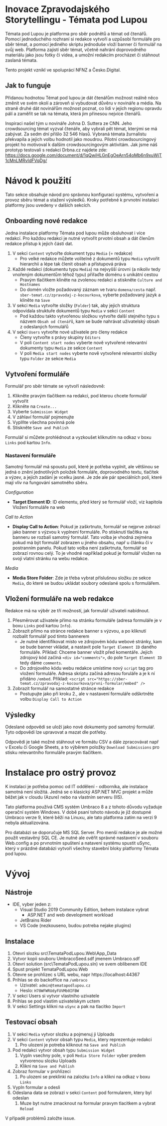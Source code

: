 # Inovace Zpravodajského Storytellingu - Témata pod Lupou

Témata pod Lupou je platforma pro sběr podnětů a témat od čtenářů. Pomocí jednoduchého rozhraní si redakce vytvoří a uzpůsobí formuláře pro sběr témat, a pomocí jediného skriptu jednoduše vloží banner či formulář na svůj web. Platforma zajistí sběr témat, včetně nahrání doprovodného materiálu jako jsou fotky či videa, a umožní redakcím procházet či stáhnout zaslaná témata.

Tento projekt vznikl ve spoluprácí NFNZ a Česko.Digital.

## Jak to funguje
Přidanou hodnotou Témat pod lupou je dát čtenářům možnost reálně něco změnit ve svém okolí a zároveň si vybudovat důvěru v novináře a média. Na straně druhé dát novinářům možnost poznat, co lidi v jejich regionu opravdu pálí a zaměřit se tak na témata, která jim přinesou nejvíce čtenářů.

Inspiraci našel tým u novináře Johna D. Suttera ze CNN. Jeho crowdsourcing témat vyzval čtenáře, aby vybrali pět témat, kterými se má zabývat. Za sedm dní přišlo 32 546 hlasů. Vybraná témata žurnalistu překvapila a jejich volbu hodnotil jako moudrou. Pilotní crowdsourcingový projekt ho motivoval k dalším crowdsourcingovým aktivitám. Jak jsme náš prototyp testovali s redakci Drbna.cz najdete zde: https://docs.google.com/document/d/1qQwiHLGnEgOeArn54oMb6n9xuWjT1cMnLMRvIdFVqDg/


# Návod k použití

Tato sekce obsahuje návod pro správnou konfiguraci systému, vytvoření a provoz sběru témat a stažení výsledků. Kroky potřebné k prvnotní instalaci platformy jsou uvedeny v dalších sekcích.

## Onboarding nové redakce

Jedna instalace platformy Témata pod lupou může obsluhovat i více redakcí. Pro každou redakci je nutné vytvořit prvotní obsah a dát členům redakce přístup k jejich části dat.

1. V sekci `Content` vytvořte dokument typu `Media` (= redakce)
    - Pro velké redakce můžete volitelně z dokumentů typu `Media` vytvořit hierarchii a lépe tak členit obsah a přístupová práva
1. Každé redakci (dokumentu typu `Media`) na nejvyšší úrovni (a nikoliv tedy vnořeným dokumentům téhož typu) přiřaďte doménu s unikátní cestou
    - Pravým tlačitkem kliněte na zvolenou redakci a stiskněte `Culture and Hostnames`
    - Do domén vložte požadovaný záznam ve tvaru `domena/cesta` např. `sber-temat.cz/zpravodaj-z-kocourkova`, vyberte požadovaný jazyk a kliněte na `Save`
1. V sekci `Media` vytvořte složky (`Folder`) tak, aby jejich struktura odpovídala struktuře dokumentů typu `Media` v sekci `Content`
    - Pod každou takto vytvořenou složkou vytvořte další stejného typu s názvem `Obsah od čtenářů`, kam se bude nahrávat uživatelský obsah z odeslaných formulářů 
1. V sekci `Users` vytvořte nové uživatele pro členy redakce
    - Členy vytvořte s právy skupiny `Editors`
    - V poli `Content start nodes` vyberte nově vytvořené relevantní dokumenty typu `Media` ze sekce `Content`
    - V poli `Media start nodes` vyberte nově vytvořené relevantní složky typu `Folder` ze sekce `Media`

## Vytvoření formuláře

Formulář pro sběr témate se vytvoří následovně:

1. Klikněte pravým tlačítkem na redakci, pod kterou chcete formulář vytvořit
1. Klikněte na `Create...`
1. Vyberte `Submission Widget`
1. V záhlaví formulář pojmenujte
1. Vyplňte všechna povinná pole
1. Stiskněte `Save and Publish`

Formulář si můžete prohlédnout a vyzkoušet kliknutím na odkaz v boxu `Links` pod kartou `Info`.

### Nastavení formuláře

Samotný formulář má spoustu polí, které je potřeba vyplnit, ale většinou se jedná o znění jednotilvých položek formuláře, doprovodného textu, tlačítek a výzev, a jejich zadání je vcelku jasné. Je zde ale pár speciálních polí, které mají vliv na fungování samotného sběru.

*Configuration*
- **Target Element ID**: ID elementu, před který se formulář vloží, viz kapitola Vložení formuláře na web

*Call to Action*
- **Display Call to Action**: Pokud je zaškrtnuto, formulář se nejprve zobrazí jako banner s výzvou k vyplnení formuláře. Po stisknutí tlačítka na banneru se rozbalí samotný formulář. Tato volba je vhodná zejména pokud má být formulář zobrazen u jiného obsahu, např u článku či v postranním panelu. Pokud tato volba není zaškrtnuta, formulář se zobrazí rovnou celý. To je vhodné například pokud je formulář vložen na svojí vlatní stránku na webu redakce.

*Media*
- **Media Store Folder**: Zde je třeba vybrat příslušnou složku ze sekce `Media`, do které se budou ukládat soubory odeslané spolu s formulářem.

## Vložení formuláře na web redakce

Redakce má na výběr ze tří možností, jak formulář uživateli nabídnout.

1. Přesměrovat uživatele přímo na stránku formuláře (adresa formuláře je v boxu `Links` pod kartou `Info`).
1. Zobrazit přímo na stránce redakce banner s výzvou, a po kliknutí rozbalit formulář pod tímto bannerem
    - Je nutné identifikovat místo ve zdrojovém kódu webové stránky, kam se bude banner vkládat, a nastavit pole `Target Element ID` daného formuláře. Příklad: Chceme banner vložit před komentáře. Jejich zdrojový kód začíná `<div id="comments">`, do pole `Target Element ID` tedy dáme `comments`.
    - Do zdrojového kódu webu redakce umístíme nový `script` tag pro vložení formuláře. Adresa skriptu začíná adresou foruláře a je k ní přidáno `/embed`. Příklad: `<script src="https://sber-temat.cz/zpravodaj-z-kocourkova/prvni-formular/embed" />`
1. Zobrazit formulář na samostatné stránce redakce
    - Postupujte jako při kroku 2., ale v nastavení formuláře odškrtněte volbu `Display Call to Action`

## Výsledky

Odeslané odpovědi se uloží jako nové dokumenty pod samotný formulář. Tyto odpovědi lze upravovat a mazat dle potřeby.

Odpovědi je také možné stáhnout ve formátu CSV a dále zpracovávat např v Excelu či Google Sheets, a to výběrem položky `Download Submissions` pro stisku relevantního formuláře pravým tlačítkem.

# Instalace pro ostrý provoz

K instalaci je potřeba pomoc od IT oddělení - odborníka, ale instalace samotná není složitá. Jedná se o klasický ASP.NET MVC projekt a může běžet jak v cloudu (Azure) nebo na vlastním serveru (IIS). 

Tato platforma používá CMS systém Umbraco 8 a z tohoto důvodu vyžaduje operační systém Windows. V době psaní tohoto návodu je již dostupné Umbraco verze 9, které běží na Linuxu, ale tato platforma zatím na verzi 9 nebyla aktualizována.

Pro databázi se doporučuje MS SQL Server. Pro menší redakce je ale možné použít vestavěný SQL CE. Je nutné ale ověřit správné nastavení v souboru Web.config a po prvnotním spuštení a natavení systému spustit uSync, který v prázdné databázi vytvoří všechny stavební bloky platformy Témata pod lupou.

# Vývoj

## Nástroje

- IDE, vyber jeden z:
  - Visual Studio 2019 Community Edition, behem instalace vybrat
    - ASP.NET and web development workload
  - JetBrains Rider
  - VS Code (nezkouseno, budou potreba nejake plugins)

## Instalace

1) Otevri slozku src\TemataPodLupou.Web\App_Data
1) Vytvor kopii souboru UmbracoSeed.sdf jmenem Umbraco.sdf
1) Otevri solution (src\TemataPodLupou.sln) ve svem oblibenem IDE
1) Spust projekt TemataPodLupou.Web
1) Otevre se prohlizec s URL webu, napr https://localhost:44367
1) Prihlas se do backoffice na `/umbraco`
    - Uzivatel: `admin@tematapodlupou.cz`
    - Heslo: `H78WFWRUdyFUVMb0IFBW`
1) V sekci Users si vytvor vlastniho uzivatele
1) Prihlas se pod vlastim uzivatelskym uctem
1) V sekci Settings klikni na `uSync` a pak na tlacitko `Import`

## Testovací obsah

1) V sekci `Media` vytvor slozku a pojmenuj ji Uploads
1) V sekci `Content` vytvor obsah typu `Media`, ktery reprezentuje redakci
    1) Pro ulozeni je potreba kliknout na `Save and Publish`
1) Pod redakci vytvor obsah typu `Submission Widget`
    1) Vypln vsechny pole, v poli `Media Store Folder` vyber predem vytvorenou slozku Uploads
    1) Klikni na `Save and Publish`
1) Zobraz formular v prohlizeci
    1) Po ulozeni se preklinki na zalozku `Info` a klikni na odkaz v boxu `Links`
1) Vypln formular a odesli
1) Odeslana data se zobrazi v sekci `Content` pod formularem, ktery byl odeslan
    1) Muze byt nutne zmacknout na formular pravym tlacitkem a vybrat `Reload` 

V případě problémů založte issue.
